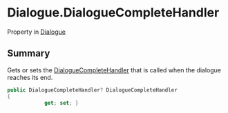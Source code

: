 # Dialogue.DialogueCompleteHandler

Property in [Dialogue](/docs/api/csharp/yarn.dialogue.md)

## Summary


Gets or sets the  [DialogueCompleteHandler](yarn.dialoguecompletehandler.md)  that is
called when the dialogue reaches its end.


```csharp
public DialogueCompleteHandler? DialogueCompleteHandler
{
            get; set; }
```

